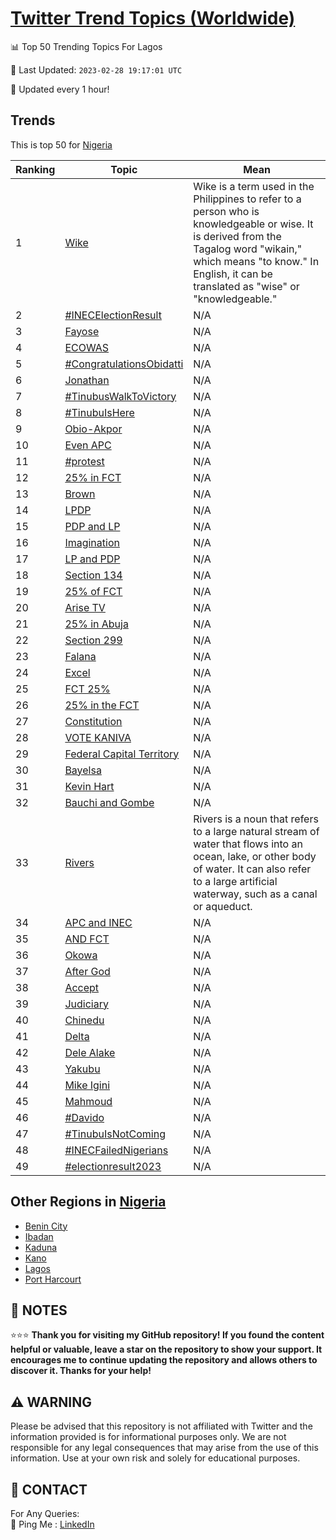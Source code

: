 [Twitter Trend Topics (Worldwide)](https://github.com/ErcinDedeoglu/Twitter-Trend-Topics)
==========


📊 Top 50 Trending Topics For Lagos

📆 Last Updated: `2023-02-28 19:17:01 UTC`

🔧 Updated every 1 hour!


## Trends

This is top 50 for [Nigeria](</Nigeria>)

| Ranking | Topic | Mean |
| ------- | ------------ | ------------ |
| 1 | [Wike](http://twitter.com/search?q=Wike) | Wike is a term used in the Philippines to refer to a person who is knowledgeable or wise. It is derived from the Tagalog word "wikain," which means "to know." In English, it can be translated as "wise" or "knowledgeable." |
| 2 | [#INECElectionResult](http://twitter.com/search?q=%23INECElectionResult) | N/A |
| 3 | [Fayose](http://twitter.com/search?q=Fayose) | N/A |
| 4 | [ECOWAS](http://twitter.com/search?q=ECOWAS) | N/A |
| 5 | [#CongratulationsObidatti](http://twitter.com/search?q=%23CongratulationsObidatti) | N/A |
| 6 | [Jonathan](http://twitter.com/search?q=Jonathan) | N/A |
| 7 | [#TinubusWalkToVictory](http://twitter.com/search?q=%23TinubusWalkToVictory) | N/A |
| 8 | [#TinubuIsHere](http://twitter.com/search?q=%23TinubuIsHere) | N/A |
| 9 | [Obio-Akpor](http://twitter.com/search?q=Obio-Akpor) | N/A |
| 10 | [Even APC](http://twitter.com/search?q=Even+APC) | N/A |
| 11 | [#protest](http://twitter.com/search?q=%23protest) | N/A |
| 12 | [25% in FCT](http://twitter.com/search?q=25%25+in+FCT) | N/A |
| 13 | [Brown](http://twitter.com/search?q=Brown) | N/A |
| 14 | [LPDP](http://twitter.com/search?q=LPDP) | N/A |
| 15 | [PDP and LP](http://twitter.com/search?q=PDP+and+LP) | N/A |
| 16 | [Imagination](http://twitter.com/search?q=Imagination) | N/A |
| 17 | [LP and PDP](http://twitter.com/search?q=LP+and+PDP) | N/A |
| 18 | [Section 134](http://twitter.com/search?q=Section+134) | N/A |
| 19 | [25% of FCT](http://twitter.com/search?q=25%25+of+FCT) | N/A |
| 20 | [Arise TV](http://twitter.com/search?q=Arise+TV) | N/A |
| 21 | [25% in Abuja](http://twitter.com/search?q=25%25+in+Abuja) | N/A |
| 22 | [Section 299](http://twitter.com/search?q=Section+299) | N/A |
| 23 | [Falana](http://twitter.com/search?q=Falana) | N/A |
| 24 | [Excel](http://twitter.com/search?q=Excel) | N/A |
| 25 | [FCT 25%](http://twitter.com/search?q=FCT+25%25) | N/A |
| 26 | [25% in the FCT](http://twitter.com/search?q=25%25+in+the+FCT) | N/A |
| 27 | [Constitution](http://twitter.com/search?q=Constitution) | N/A |
| 28 | [VOTE KANIVA](http://twitter.com/search?q=VOTE+KANIVA) | N/A |
| 29 | [Federal Capital Territory](http://twitter.com/search?q=Federal+Capital+Territory) | N/A |
| 30 | [Bayelsa](http://twitter.com/search?q=Bayelsa) | N/A |
| 31 | [Kevin Hart](http://twitter.com/search?q=Kevin+Hart) | N/A |
| 32 | [Bauchi and Gombe](http://twitter.com/search?q=Bauchi+and+Gombe) | N/A |
| 33 | [Rivers](http://twitter.com/search?q=Rivers) | Rivers is a noun that refers to a large natural stream of water that flows into an ocean, lake, or other body of water. It can also refer to a large artificial waterway, such as a canal or aqueduct. |
| 34 | [APC and INEC](http://twitter.com/search?q=APC+and+INEC) | N/A |
| 35 | [AND FCT](http://twitter.com/search?q=AND+FCT) | N/A |
| 36 | [Okowa](http://twitter.com/search?q=Okowa) | N/A |
| 37 | [After God](http://twitter.com/search?q=After+God) | N/A |
| 38 | [Accept](http://twitter.com/search?q=Accept) | N/A |
| 39 | [Judiciary](http://twitter.com/search?q=Judiciary) | N/A |
| 40 | [Chinedu](http://twitter.com/search?q=Chinedu) | N/A |
| 41 | [Delta](http://twitter.com/search?q=Delta) | N/A |
| 42 | [Dele Alake](http://twitter.com/search?q=Dele+Alake) | N/A |
| 43 | [Yakubu](http://twitter.com/search?q=Yakubu) | N/A |
| 44 | [Mike Igini](http://twitter.com/search?q=Mike+Igini) | N/A |
| 45 | [Mahmoud](http://twitter.com/search?q=Mahmoud) | N/A |
| 46 | [#Davido](http://twitter.com/search?q=%23Davido) | N/A |
| 47 | [#TinubuIsNotComing](http://twitter.com/search?q=%23TinubuIsNotComing) | N/A |
| 48 | [#INECFailedNigerians](http://twitter.com/search?q=%23INECFailedNigerians) | N/A |
| 49 | [#electionresult2023](http://twitter.com/search?q=%23electionresult2023) | N/A |



## Other Regions in [Nigeria](</Nigeria>)

* [Benin City](</Nigeria/Benin City.md>)
* [Ibadan](</Nigeria/Ibadan.md>)
* [Kaduna](</Nigeria/Kaduna.md>)
* [Kano](</Nigeria/Kano.md>)
* [Lagos](</Nigeria/Lagos.md>)
* [Port Harcourt](</Nigeria/Port Harcourt.md>)



## 📝 NOTES

⭐⭐⭐ **Thank you for visiting my GitHub repository! If you found the content helpful or valuable, leave a star on the repository to show your support. It encourages me to continue updating the repository and allows others to discover it. Thanks for your help!**


## ⚠️ WARNING

Please be advised that this repository is not affiliated with Twitter and the information provided is for informational purposes only. We are not responsible for any legal consequences that may arise from the use of this information. Use at your own risk and solely for educational purposes.


## 📨 CONTACT

 For Any Queries:  
            🏓 Ping Me : [LinkedIn](https://www.linkedin.com/in/ercindedeoglu/)

